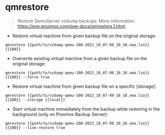 # qmrestore

> Restore QemuServer vzdump backups.
> More information: <https://pve.proxmox.com/pve-docs/qmrestore.1.html>.

- Restore virtual machine from given backup file on the original storage:

`qmrestore {{path/to/vzdump-qemu-100-2022_10_07-09_10_10.vma.lzo}} {{100}}`

- Overwrite existing virtual machine from a given backup file on the original storage:

`qmrestore {{path/to/vzdump-qemu-100-2022_10_07-09_10_10.vma.lzo}} {{100}} --force true`

- Restore virtual machine from given backup file on a specific [storage]:

`qmrestore {{path/to/vzdump-qemu-100-2022_10_07-09_10_10.vma.lzo}} {{100}} --storage {{local}}`

- Start virtual machine immediately from the backup while restoring in the background (only on Proxmox Backup Server):

`qmrestore {{path/to/vzdump-qemu-100-2022_10_07-09_10_10.vma.lzo}} {{100}} --live-restore true`
